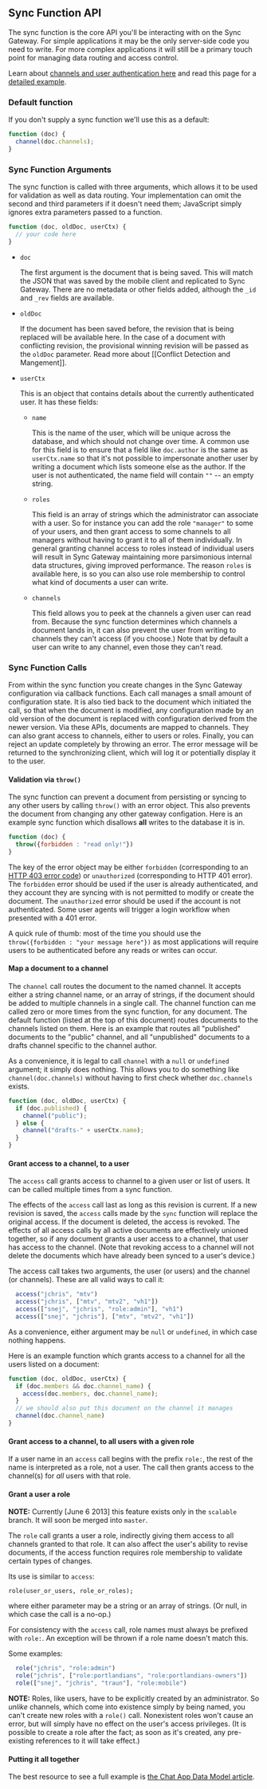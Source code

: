 ## Sync Function API

The sync function is the core API you'll be interacting with on the Sync Gateway. For simple applications it may be the only server-side code you need to write. For more complex applications it will still be a primary touch point for managing data routing and access control.

Learn about [channels and user authentication here](Channels-Access-Control-and-Data-Routing-w-Sync-Function) and read this page for a [detailed example](https://github.com/couchbaselabs/CouchChat-iOS/wiki/Chat-App-Data-Model).

### Default function

If you don't supply a sync function we'll use this as a default:

```javascript
function (doc) {
  channel(doc.channels);
}
```

### Sync Function Arguments

The sync function is called with three arguments, which allows it to be used for validation as well as data routing. Your implementation can omit the second and third parameters if it doesn't need them; JavaScript simply ignores extra parameters passed to a function.

```javascript
function (doc, oldDoc, userCtx) {
  // your code here
}
```

* `doc`

  The first argument is the document that is being saved. This will match the JSON that was saved by the mobile client and replicated to Sync Gateway. There are no metadata or other fields added, although the `_id` and `_rev` fields are available.

* `oldDoc`

  If the document has been saved before, the revision that is being replaced will be available here. In the case of a document with conflicting revision, the provisional winning revision will be passed as the `oldDoc` parameter. Read more about [[Conflict Detection and Mangement]].

* `userCtx`

  This is an object that contains details about the currently authenticated user. It has these fields:

  * `name`

    This is the name of the user, which will be unique across the database, and which should not change over time. A common use for this field is to ensure that a field like `doc.author` is the same as `userCtx.name` so that it's not possible to impersonate another user by writing a document which lists someone else as the author. If the user is not authenticated, the name field will contain `""` -- an empty string.

  * `roles`

    This field is an array of strings which the administrator can associate with a user. So for instance you can add the role `"manager"` to some of your users, and then grant access to some channels to all managers without having to grant it to all of them individually. In general granting channel access to roles instead of individual users will result in Sync Gateway maintaining more parsimonious internal data structures, giving improved performance. The reason `roles` is available here, is so you can also use role membership to control what kind of documents a user can write.

  * `channels`

    This field allows you to peek at the channels a given user can read from. Because the sync function determines which channels a document lands in, it can also prevent the user from writing to channels they can't access (if you choose.) Note that by default a user can write to any channel, even those they can't read.

### Sync Function Calls

From within the sync function you create changes in the Sync Gateway configuration via callback functions. Each call manages a small amount of configuration state. It is also tied back to the document which initiated the call, so that when the document is modified, any configuration made by an old version of the document is replaced with configuration derived from the newer version. Via these APIs, documents are mapped to channels. They can also grant access to channels, either to users or roles. Finally, you can reject an update completely by throwing an error. The error message will be returned to the synchronizing client, which will log it or potentially display it to the user.

#### Validation via `throw()`

The sync function can prevent a document from persisting or syncing to any other users by calling `throw()` with an error object. This also prevents the document from changing any other gateway configation. Here is an example sync function which disallows **all** writes to the database it is in.


```javascript
function (doc) {
  throw({forbidden : "read only!"})
}
```

The key of the error object may be either `forbidden` (corresponding to an [HTTP 403 error code](http://en.wikipedia.org/wiki/HTTP_403)) or `unauthorized` (corresponding to HTTP 401 error). The `forbidden` error should be used if the user is already authenticated, and they account they are syncing with is not permitted to modify or create the document. The `unauthorized` error should be used if the account is not authenticated. Some user agents will trigger a login workflow when presented with a 401 error.

A quick rule of thumb: most of the time you should use the `throw({forbidden : "your message here"})` as most applications will require users to be authenticated before any reads or writes can occur.

#### Map a document to a channel

The `channel` call routes the document to the named channel. It accepts either a string channel name, or an array of strings, if the document should be added to multiple channels in a single call. The channel function can me called zero or more times from the sync function, for any document. The default function (listed at the top of this document) routes documents to the channels listed on them. Here is an example that routes all "published" documents to the "public" channel, and all "unpublished" documents to a drafts channel specific to the channel author.

As a convenience, it is legal to call `channel` with a `null` or `undefined` argument; it simply does nothing. This allows you to do something like `channel(doc.channels)` without having to first check whether `doc.channels` exists.

```javascript
function (doc, oldDoc, userCtx) {
  if (doc.published) {
    channel("public");
  } else {
    channel("drafts-" + userCtx.name);
  }
}
```

#### Grant access to a channel, to a user

The `access` call grants access to channel to a given user or list of users. It can be called multiple times from a sync function.

The effects of the `access` call last as long as this revision is current. If a new revision is saved, the `access` calls made by the `sync` function will replace the original access. If the document is deleted, the access is revoked. The effects of all access calls by all active documents are effectively unioned together, so if any document grants a user access to a channel, that user has access to the channel. (Note that revoking access to a channel will not delete the documents which have already been synced to a user's device.)

The access call takes two arguments, the user (or users) and the channel (or channels). These are all valid ways to call it:

```javascript
  access("jchris", "mtv")
  access("jchris", ["mtv", "mtv2", "vh1"])
  access(["snej", "jchris", "role:admin"], "vh1")
  access(["snej", "jchris"], ["mtv", "mtv2", "vh1"])
```

As a convenience, either argument may be `null` or `undefined`, in which case nothing happens.

Here is an example function which grants access to a channel for all the users listed on a document:

```javascript
function (doc, oldDoc, userCtx) {
  if (doc.members && doc.channel_name) {
    access(doc.members, doc.channel_name);
  }
  // we should also put this document on the channel it manages
  channel(doc.channel_name)
}
```

#### Grant access to a channel, to all users with a given role

If a user name in an `access` call begins with the prefix `role:`, the rest of the name is interpreted as a role, not a user. The call then grants access to the channel(s) for _all_ users with that role.

#### Grant a user a role

**NOTE:** Currently [June 6 2013] this feature exists only in the `scalable` branch. It will soon be merged into `master`.

The `role` call grants a user a role, indirectly giving them access to all channels granted to that role. It can also affect the user's ability to revise documents, if the access function requires role membership to validate certain types of changes.

Its use is similar to `access`:

    role(user_or_users, role_or_roles);

where either parameter may be a string or an array of strings. (Or null, in which case the call is a no-op.)

For consistency with the `access` call, role names must always be prefixed with `role:`. An exception will be thrown if a role name doesn't match this.

Some examples:

```javascript
  role("jchris", "role:admin")
  role("jchris", ["role:portlandians", "role:portlandians-owners"])
  role(["snej", "jchris", "traun"], "role:mobile")
```

**NOTE:** Roles, like users, have to be explicitly created by an administrator. So _unlike_ channels, which come into existence simply by being named, you can't create new roles with a `role()` call. Nonexistent roles won't cause an error, but will simply have no effect on the user's access privileges. (It is possible to create a role after the fact; as soon as it's created, any pre-existing references to it will take effect.)

#### Putting it all together

The best resource to see a full example is [the Chat App Data Model article](https://github.com/couchbaselabs/CouchChat-iOS/wiki/Chat-App-Data-Model).